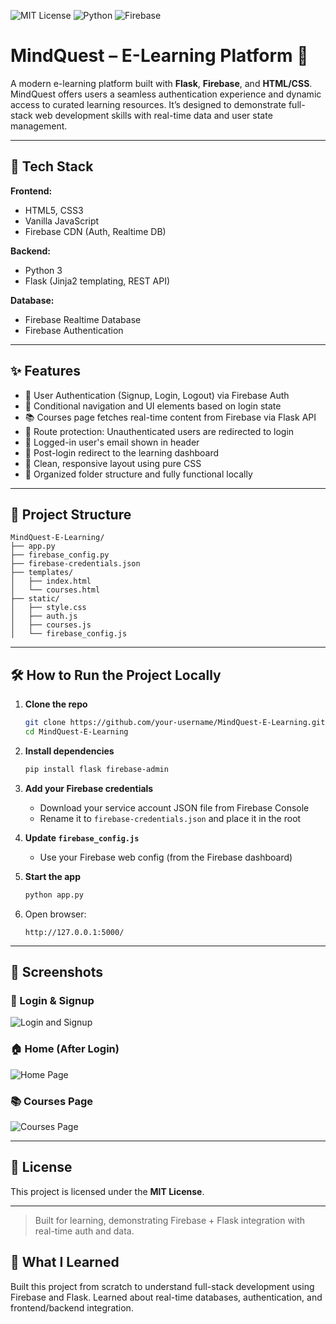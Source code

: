 ![MIT License](https://img.shields.io/badge/license-MIT-green)
![Python](https://img.shields.io/badge/Built%20with-Python-blue)
![Firebase](https://img.shields.io/badge/Firebase-Enabled-orange)
# MindQuest – E-Learning Platform 🧠

A modern e-learning platform built with **Flask**, **Firebase**, and **HTML/CSS**. MindQuest offers users a seamless authentication experience and dynamic access to curated learning resources. It’s designed to demonstrate full-stack web development skills with real-time data and user state management.

---

## 🔧 Tech Stack

**Frontend:**
- HTML5, CSS3  
- Vanilla JavaScript  
- Firebase CDN (Auth, Realtime DB)

**Backend:**
- Python 3  
- Flask (Jinja2 templating, REST API)

**Database:**
- Firebase Realtime Database  
- Firebase Authentication

---

## ✨ Features

- 🔐 User Authentication (Signup, Login, Logout) via Firebase Auth  
- 🧭 Conditional navigation and UI elements based on login state  
- 📚 Courses page fetches real-time content from Firebase via Flask API  
- 🚫 Route protection: Unauthenticated users are redirected to login  
- 👤 Logged-in user's email shown in header  
- 🔁 Post-login redirect to the learning dashboard  
- 🎯 Clean, responsive layout using pure CSS  
- 📂 Organized folder structure and fully functional locally

---

## 📁 Project Structure

```
MindQuest-E-Learning/
├── app.py
├── firebase_config.py
├── firebase-credentials.json
├── templates/
│   ├── index.html
│   └── courses.html
├── static/
│   ├── style.css
│   ├── auth.js
│   ├── courses.js
│   └── firebase_config.js
```

---

## 🛠️ How to Run the Project Locally

1. **Clone the repo**
   ```bash
   git clone https://github.com/your-username/MindQuest-E-Learning.git
   cd MindQuest-E-Learning
   ```

2. **Install dependencies**
   ```bash
   pip install flask firebase-admin
   ```

3. **Add your Firebase credentials**
   - Download your service account JSON file from Firebase Console  
   - Rename it to `firebase-credentials.json` and place it in the root  

4. **Update `firebase_config.js`**
   - Use your Firebase web config (from the Firebase dashboard)

5. **Start the app**
   ```bash
   python app.py
   ```

6. Open browser:
   ```
   http://127.0.0.1:5000/
   ```

---

## 📸 Screenshots

### 🔐 Login & Signup
![Login and Signup](screenshots/Screenshot_2025-07-15_154957.png)

### 🏠 Home (After Login)
![Home Page](screenshots/Screenshot_2025-07-15_155024.png)

### 📚 Courses Page
![Courses Page](screenshots/6d2200df-e34f-4afb-9641-8856145aee4e.png)

---

## 🪪 License

This project is licensed under the **MIT License**.

---

> Built for learning, demonstrating Firebase + Flask integration with real-time auth and data.
## 🧠 What I Learned
Built this project from scratch to understand full-stack development using Firebase and Flask. Learned about real-time databases, authentication, and frontend/backend integration.
